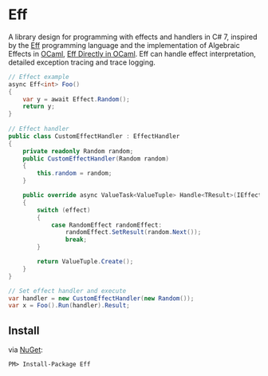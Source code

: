 # Eff
A library design for programming with effects and handlers in C# 7, inspired by the [Eff] programming language and the implementation of Algebraic Effects in [OCaml], [Eff Directly in OCaml]. Eff can handle effect interpretation, detailed exception tracing and trace logging.

``` csharp
// Effect example
async Eff<int> Foo()
{
    var y = await Effect.Random();
    return y;
}
    
// Effect handler
public class CustomEffectHandler : EffectHandler
{
    private readonly Random random;
    public CustomEffectHandler(Random random)
    {
        this.random = random;
    }

    public override async ValueTask<ValueTuple> Handle<TResult>(IEffect<TResult> effect)
    {
        switch (effect)
        {
            case RandomEffect randomEffect:
                randomEffect.SetResult(random.Next());
                break;
        }

        return ValueTuple.Create();
    }
}

// Set effect handler and execute
var handler = new CustomEffectHandler(new Random());
var x = Foo().Run(handler).Result;
```

## Install
via [NuGet](https://www.nuget.org/packages/Eff):
```
PM> Install-Package Eff
```

[Eff]: http://math.andrej.com/wp-content/uploads/2012/03/eff.pdf
[OCaml]: http://www.lpw25.net/ocaml2015-abs2.pdf
[Eff Directly in OCaml]: http://kcsrk.info/papers/eff_ocaml_ml16.pdf
